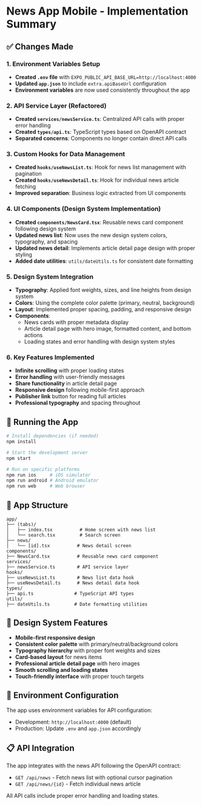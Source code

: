 # News App Mobile - Implementation Summary

## ✅ Changes Made

### 1. Environment Variables Setup
- **Created `.env` file** with `EXPO_PUBLIC_API_BASE_URL=http://localhost:4000`
- **Updated `app.json`** to include `extra.apiBaseUrl` configuration
- **Environment variables** are now used consistently throughout the app

### 2. API Service Layer (Refactored)
- **Created `services/newsService.ts`**: Centralized API calls with proper error handling
- **Created `types/api.ts`**: TypeScript types based on OpenAPI contract
- **Separated concerns**: Components no longer contain direct API calls

### 3. Custom Hooks for Data Management
- **Created `hooks/useNewsList.ts`**: Hook for news list management with pagination
- **Created `hooks/useNewsDetail.ts`**: Hook for individual news article fetching
- **Improved separation**: Business logic extracted from UI components

### 4. UI Components (Design System Implementation)
- **Created `components/NewsCard.tsx`**: Reusable news card component following design system
- **Updated news list**: Now uses the new design system colors, typography, and spacing
- **Updated news detail**: Implements article detail page design with proper styling
- **Added date utilities**: `utils/dateUtils.ts` for consistent date formatting

### 5. Design System Integration
- **Typography**: Applied font weights, sizes, and line heights from design system
- **Colors**: Using the complete color palette (primary, neutral, background)
- **Layout**: Implemented proper spacing, padding, and responsive design
- **Components**: 
  - News cards with proper metadata display
  - Article detail page with hero image, formatted content, and bottom actions
  - Loading states and error handling with design system styles

### 6. Key Features Implemented
- **Infinite scrolling** with proper loading states
- **Error handling** with user-friendly messages
- **Share functionality** in article detail page
- **Responsive design** following mobile-first approach
- **Publisher link** button for reading full articles
- **Professional typography** and spacing throughout

## 🚀 Running the App

```bash
# Install dependencies (if needed)
npm install

# Start the development server
npm start

# Run on specific platforms
npm run ios     # iOS simulator
npm run android # Android emulator
npm run web     # Web browser
```

## 📱 App Structure

```
app/
├── (tabs)/
│   ├── index.tsx          # Home screen with news list
│   └── search.tsx         # Search screen
├── news/
│   └── [id].tsx          # News detail screen
components/
├── NewsCard.tsx          # Reusable news card component
services/
├── newsService.ts        # API service layer
hooks/
├── useNewsList.ts        # News list data hook
├── useNewsDetail.ts      # News detail data hook
types/
├── api.ts               # TypeScript API types
utils/
├── dateUtils.ts         # Date formatting utilities
```

## 🎨 Design System Features

- **Mobile-first responsive design**
- **Consistent color palette** with primary/neutral/background colors
- **Typography hierarchy** with proper font weights and sizes
- **Card-based layout** for news items
- **Professional article detail page** with hero images
- **Smooth scrolling and loading states**
- **Touch-friendly interface** with proper touch targets

## 🔧 Environment Configuration

The app uses environment variables for API configuration:
- Development: `http://localhost:4000` (default)
- Production: Update `.env` and `app.json` accordingly

## 📋 API Integration

The app integrates with the news API following the OpenAPI contract:
- `GET /api/news` - Fetch news list with optional cursor pagination
- `GET /api/news/{id}` - Fetch individual news article

All API calls include proper error handling and loading states.
